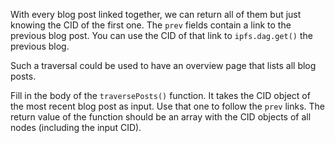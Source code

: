 With every blog post linked together, we can return all of them but just knowing the CID of the first one. The `prev` fields contain a link to the previous blog post. You can use the CID of that link to `ipfs.dag.get()` the previous blog.

Such a traversal could be used to have an overview page that lists all blog posts.

Fill in the body of the `traversePosts()` function. It takes the CID object of the most recent blog post as input. Use that one to follow the `prev` links. The return value of the function should be an array with the CID objects of all nodes (including the input CID).
